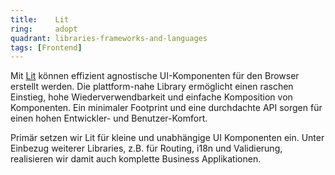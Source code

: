 ```yaml
---
title:    Lit  
ring:     adopt  
quadrant: libraries-frameworks-and-languages
tags: [Frontend]
---
```


Mit [Lit][lit] können effizient agnostische UI-Komponenten für den Browser erstellt werden. Die plattform-nahe Library
ermöglicht einen raschen Einstieg, hohe Wiederverwendbarkeit und einfache Komposition von Komponenten. Ein minimaler
Footprint und eine durchdachte API sorgen für einen hohen Entwickler- und Benutzer-Komfort.

Primär setzen wir Lit für kleine und unabhängige UI Komponenten ein. Unter Einbezug weiterer Libraries, z.B. für
Routing, i18n und Validierung, realisieren wir damit auch komplette Business Applikationen.

[lit]: https://lit.dev/
